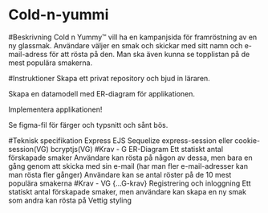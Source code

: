 # Cold-n-yummi
#Beskrivning
Cold n Yummy™ vill ha en kampanjsida för framröstning av en ny glassmak. Användare väljer en smak och skickar med sitt namn och e-mail-adress för att rösta på den. Man ska även kunna se topplistan på de mest populära smakerna.

#Instruktioner
Skapa ett privat repository och bjud in läraren.

Skapa en datamodell med ER-diagram för applikationen.

Implementera applikationen!

Se figma-fil för färger och typsnitt och sånt bös.

#Teknisk specifikation
Express
EJS
Sequelize
express-session eller cookie-session(VG)
bcryptjs(VG)
#Krav - G
ER-Diagram
Ett statiskt antal förskapade smaker
Användare kan rösta på någon av dessa, men bara en gång genom att skicka med sin e-mail (har man fler e-mail-adresser kan man rösta fler gånger)
Användare kan se antal röster på de 10 mest populära smakerna
#Krav - VG
{...G-krav}
Registrering och inloggning
Ett statiskt antal förskapade smaker, men användare kan skapa en ny smak som andra kan rösta på
Vettig styling
